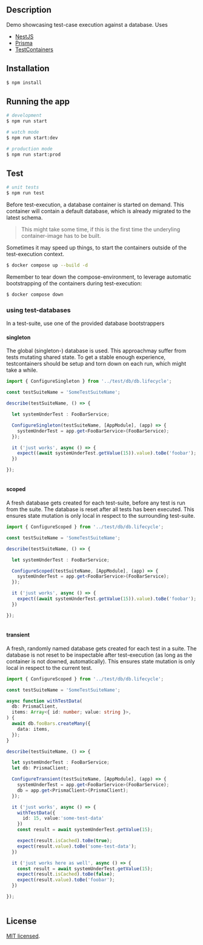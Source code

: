 ## Description

Demo showcasing test-case execution against a database. Uses

- [NestJS](https://docs.nestjs.com/)
- [Prisma](https://www.prisma.io/)
- [TestContainers](https://testcontainers.com/)

## Installation

```bash
$ npm install
```

## Running the app

```bash
# development
$ npm run start

# watch mode
$ npm run start:dev

# production mode
$ npm run start:prod
```

## Test

```bash
# unit tests
$ npm run test

```

Before test-execution, a database container is started on demand. This container will contain a default database, which is already migrated to the latest schema.

> This might take some time, if this is the first time the underyling container-image has to be built.

Sometimes it may speed up things, to start the containers outside of the test-execution context.

```bash
$ docker compose up --build -d
```

Remember to tear down the compose-environment, to leverage automatic bootstrapping of the containers during test-execution:

```bash
$ docker compose down
```

### using test-databases

In a test-suite, use one of the provided database bootstrappers

#### singleton
The global (singleton-) database is used.
This approachmay suffer from tests mutating shared state. 
To get a stable enough experience, testcontainers should be setup and torn down on each run, which might take a while.


```typescript
import { ConfigureSingleton } from '../test/db/db.lifecycle';

const testSuiteName = 'SomeTestSuiteName';

describe(testSuiteName, () => {

  let systemUnderTest : FooBarService;

  ConfigureSingleton(testSuiteName, [AppModule], (app) => {
    systemUnderTest = app.get<FooBarService>(FooBarService);
  });

  it ('just works', async () => {
    expect((await systemUnderTest.getValue(15)).value).toBe('foobar');
  })

});
  
```

#### scoped
A fresh database gets created for each test-suite, before any test is run from the suite.
The database is reset after all tests has been executed. 
This ensures state mutation is only local in respect to the surrounding test-suite.

```typescript
import { ConfigureScoped } from '../test/db/db.lifecycle';

const testSuiteName = 'SomeTestSuiteName';

describe(testSuiteName, () => {

  let systemUnderTest : FooBarService;

  ConfigureScoped(testSuiteName, [AppModule], (app) => {
    systemUnderTest = app.get<FooBarService>(FooBarService);
  });

  it ('just works', async () => {
    expect((await systemUnderTest.getValue(15)).value).toBe('foobar');
  })

});
  
```

#### transient
A fresh, randomly named database gets created for each test in a suite.
The database is not reset to be inspectable after test-execution (as long as the container is not downed, automatically). 
This ensures state mutation is only local in respect to the current test.

```typescript
import { ConfigureScoped } from '../test/db/db.lifecycle';

const testSuiteName = 'SomeTestSuiteName';

async function withTestData(
  db: PrismaClient,
  items: Array<{ id: number; value: string }>,
) {
  await db.fooBars.createMany({
    data: items,
  });
}

describe(testSuiteName, () => {

  let systemUnderTest : FooBarService;
  let db: PrismaClient;

  ConfigureTransient(testSuiteName, [AppModule], (app) => {
    systemUnderTest = app.get<FooBarService>(FooBarService);
    db = app.get<PrismaClient>(PrismaClient);
  });

  it ('just works', async () => {
    withTestData({
      id: 15, value:'some-test-data'
    })
    const result = await systemUnderTest.getValue(15);

    expect(result.isCached).toBe(true);
    expect(result.value).toBe('some-test-data');
  })

  it ('just works here as well', async () => {
    const result = await systemUnderTest.getValue(15);
    expect(result.isCached).toBe(false);
    expect(result.value).toBe('foobar');
  })

});
  
```


## License

[MIT licensed](LICENSE).
